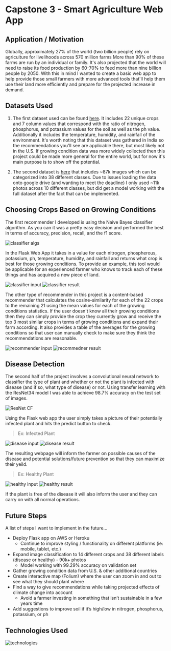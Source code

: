 # Capstone 3 - Smart Agriculture Web App

## Application / Motivation
Globally, approximately 27% of the world (two billion people) rely on agriculture for livelihoods across 570 million farms
More than 90% of these farms are run by an individual or family. It's also projected that the world will need to raise its food production by 60-70% to feed more than nine billion people by 2050. With this in mind I wanted to create a basic web app to help provide those small farmers with more advanced tools that'll help them use their land more efficiently and prepare for the projected increase in demand.

## Datasets Used

1. The first dataset used can be found [here](https://www.kaggle.com/atharvaingle/crop-recommendation-dataset). It includes 22 unique crops and 7 column values that correspond with the ratio of nitrogen, phosphorus, and potassium values for the soil as well as the ph value. Additionally it includes the temperature, humidity, and rainfall of the environment. It's worth noting that this dataset was gathered in India so the recommendations you'll see are applicable there, but most likely not in the U.S. If growing condition data was more widely collected then this project could be made more general for the entire world, but for now it's main purpose is to show off the potential.

2. The second dataset is [here](https://www.kaggle.com/vipoooool/new-plant-diseases-dataset) that includes ~87k images which can be categorized into 38 different classes. Due to issues loading the data onto google drive (and wanting to meet the deadline) I only used ~11k photos across 10 different classes, but did get a model working with the full dataset after the fact that can be implemented. 

## Choosing Crops Based on Growing Conditions
The first recommender I developed is using the Naive Bayes classifier algorithm. As you can it was a pretty easy decision and performed the best in terms of accuracy, precision, recall, and the f1 score.

![classifier algs](img/classifier_algs_compared.jpg)

In the Flask Web App it takes in a value for each nitrogen, phospherous, potassium, ph, temperature, humidity, and rainfall and returns what crop is best for those growing conditions. To provide an example, this tool would be applicable for an experienced farmer who knows to track each of these things and has acquired a new piece of land.

![classifier input](img/classifier_input.png)
![classifier result](img/classifier_result.png)


The other type of recommender in this project is a content-based recommender that calculates the cosine-similarity for each of the 22 crops to the remaining 21 using the mean values for each of the growing conditions statistics. If the user doesn't know all their growing conditions then they can simply provide the crop they currently grow and receive the top 3 most similar crops in terms of growing conditions and expand their farm according. It also provides a table of the averages for the growing conditions so that user can manually check to make sure they think the recommendations are reasonable.

![recommender input](img/recommender_input.png)
![recommedner result](img/recommender_result.png)

## Disease Detection
The second half of the project involves a convolutional neural network to classifier the type of plant and whether or not the plant is infected with disease (and if so, what type of disease) or not. Using transfer learning with the ResNet34 model I was able to achieve 98.7% accuracy on the test set of images. 

![ResNet CF](img/cf.png)

Using the Flask web app the user simply takes a picture of their potentially infected plant and hits the predict button to check.

> Ex: Infected Plant

![disease input](img/disease_input.png)
![disease result](img/disease_result.png)

The resulting webpage will inform the farmer on possible causes of the disease and potential solutions/future prevention so that they can maximize their yeild.

> Ex: Healthy Plant

![healthy input](img/healthy_input.png)
![healthy result](img/healthy_result.png)

If the plant is free of the disease it will also inform the user and they can carry on with all normal operations.

## Future Steps
A list of steps I want to implement in the future... 

* Deploy Flask app on AWS or Heroku
    * Continue to improve styling / functionality on different platforms (ie: mobile, tablet, etc.)
* Expand image classification to 14 different crops and 38 different labels (disease or healthy) - 90k+ photos
    * Model working with 99.29% accuracy on validation set
* Gather growing condition data from U.S. & other additional countries
* Create interactive map (Folium) where the user can zoom in and out to see what they should plant where
* Find a way to give recommendations while taking projected effects of climate change into account
    * Avoid a farmer investing in something that isn’t sustainable in a few years time
* Add suggestions to improve soil if it’s high/low in nitrogen, phosphorus, potassium, or ph

## Technologies Used
![technologies](img/technologies.png)